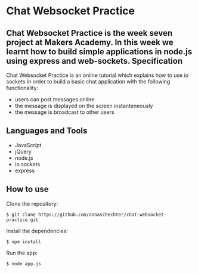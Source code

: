 Chat Websocket Practice
=======================
Chat Websocket Practice is the week seven project at Makers Academy. In this week we learnt how to build simple applications in node.js using express and web-sockets.
Specification
-------------
Chat Websocket Practice is an online tutorial which explains how to use io sockets in order to build a basic chat application with the following functionality:
* users can post messages online
* the message is displayed on the screen instanteneously
* the message is broadcast to other users

Languages and Tools
-------------------
* JavaScript
* jQuery
* node.js
* io sockets
* express

How to use
----------
Clone the repository:
```
$ git clone https://github.com/annaschechter/chat-websocket-practice.git
```
Install the dependencies:
```
$ npm install
``` 
Run the app:
```
$ node app.js
``` 